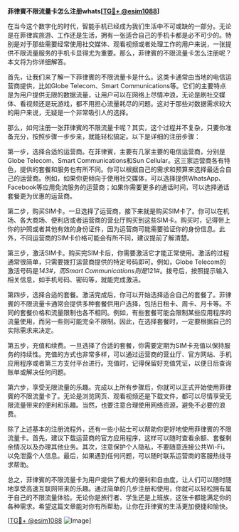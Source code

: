 **菲律賓不限流量卡怎么注册whats[[TG💪+ @esim1088](https://t.me/s/esim1088)]**

在当今这个数字化的时代，智能手机已经成为我们生活中不可或缺的一部分。无论是在菲律宾旅游、工作还是生活，拥有一张适合自己的手机卡都是必不可少的。特别是对于那些需要经常使用社交媒体、观看视频或者处理工作的用户来说，一张提供不限流量服务的手机卡显得尤为重要。那么，菲律賓的不限流量卡怎么注册呢？本文将为你详细解答。

首先，让我们来了解一下菲律賓的不限流量卡是什么。这类卡通常由当地的电信运营商提供，比如Globe Telecom、Smart Communications等。它们的主要特点是为用户提供无限的数据流量，让用户可以在网络上尽情冲浪，无论是刷社交媒体、看视频还是玩游戏，都不用担心流量耗尽的问题。这对于那些对数据需求较大的用户来说，无疑是一个非常吸引人的选择。

那么，如何注册一张菲律賓的不限流量卡呢？其实，这个过程并不复杂，只要你准备充分，按照步骤一步步来，就能轻松搞定。以下是详细的注册步骤：

第一步，选择合适的运营商。在菲律賓，主要有几家主要的电信运营商，分别是Globe Telecom、Smart Communications和Sun Cellular。这三家运营商各有特色，提供的套餐和服务也有所不同。你可以根据自己的需求和预算来选择最适合自己的运营商。例如，如果你更倾向于使用社交媒体，可以选择提供WhatsApp、Facebook等应用免流服务的运营商；如果你需要更多的通话时间，可以选择通话套餐更为优惠的运营商。

第二步，购买SIM卡。一旦选择了运营商，接下来就是购买SIM卡了。你可以在机场、各大商场、便利店或者运营商的营业厅购买到这些SIM卡。购买时，记得带上你的护照或者其他有效的身份证件，因为运营商可能需要验证你的身份信息。此外，不同运营商的SIM卡价格可能会有所不同，建议提前了解清楚。

第三步，激活SIM卡。购买完SIM卡后，你需要激活它才能正常使用。激活的过程通常很简单，只需要拨打运营商提供的特定号码即可。例如，Globe Telecom的激活号码是*143#，而Smart Communications则是*121#。拨号后，按照提示输入相关信息，如手机号码、密码等，就能完成激活。

第四步，选择合适的套餐。激活完成后，你可以开始选择适合自己的套餐了。菲律賓的不限流量卡通常会提供多种套餐供用户选择，包括日租卡、周卡、月卡等。不同的套餐价格和流量限制也各不相同。例如，有些套餐可能会限制某些应用程序的流量使用，而另一些则可能完全不限制。因此，在选择套餐时，一定要根据自己的实际需求来决定。

第五步，充值和续费。一旦选择了合适的套餐，你需要定期为SIM卡充值以保持服务的持续性。充值的方式也非常多样，可以通过运营商的营业厅、官方网站、手机应用程序或者第三方支付平台进行。充值时，记得保留好充值凭证，以便日后查询账单或解决任何问题。

第六步，享受无限流量的乐趣。完成以上所有步骤后，你就可以正式开始使用菲律賓的不限流量卡了。无论是浏览网页、观看视频还是下载文件，都可以尽情享受无限流量带来的便利和乐趣。当然，也要注意合理使用网络资源，避免不必要的浪费。

除了上述基本的注册流程外，还有一些小贴士可以帮助你更好地使用菲律賓的不限流量卡。首先，建议下载运营商的官方应用程序，这样可以随时查看余额、套餐剩余情况以及办理其他业务。其次，注意保护个人隐私，不要随意连接公共Wi-Fi，以免泄露个人信息。最后，如果遇到任何问题，可以随时联系运营商的客服热线寻求帮助。

总之，菲律賓的不限流量卡为用户提供了极大的便利和自由度，让人们可以随时随地享受高速互联网带来的乐趣。通过简单的几步注册和使用，你就可以轻松拥有属于自己的不限流量体验。无论你是旅行者、学生还是上班族，这张卡都能满足你的各种需求。希望这篇文章能对你有所帮助，让你在菲律賓的生活更加便捷和愉快。

[[TG💪+ @esim1088](https://t.me/s/esim1088) ![Image](https://i.postimg.cc/4NQfJmqS/Snipaste-2025-05-13-00-14-12.png)]